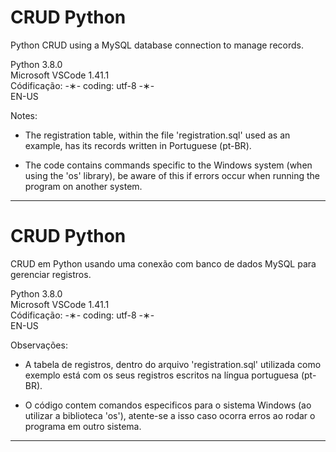 # CRUD Python

Python CRUD using a MySQL database connection to manage records.

Python 3.8.0 </br>
Microsoft VSCode 1.41.1 </br>
Códificação: -&lowast;- coding: utf-8 -&lowast;- </br>
EN-US </br>

Notes: 

* The registration table, within the file 'registration.sql' used as an example, has its records written in Portuguese (pt-BR). 

* The code contains commands specific to the Windows system (when using the 'os' library), be aware of this if errors occur when running the program on another system.

-----------------------------------------------------------------------------------------------------------------------------

# CRUD Python

CRUD em Python usando uma conexão com banco de dados MySQL para gerenciar registros.

Python 3.8.0 </br>
Microsoft VSCode 1.41.1 </br>
Códificação: -&lowast;- coding: utf-8 -&lowast;- </br>
EN-US </br> 

Observações: 

* A tabela de registros, dentro do arquivo 'registration.sql' utilizada como exemplo está com os seus registros escritos na língua portuguesa (pt-BR). 

* O código contem comandos especificos para o sistema Windows (ao utilizar a biblioteca 'os'), atente-se a isso caso ocorra erros ao rodar o programa em outro sistema.

-----------------------------------------------------------------------------------------------------------------------------
